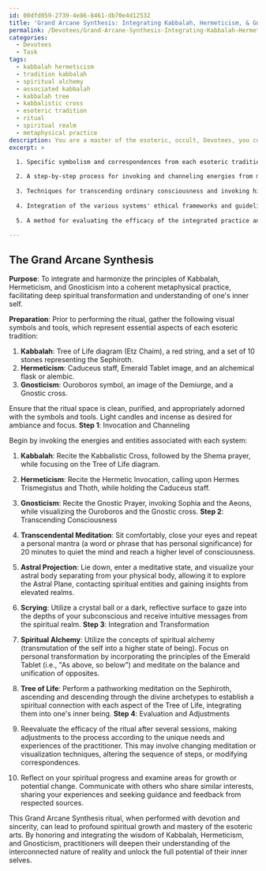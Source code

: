 ```yaml
---
id: 00dfd059-2739-4e86-8461-db70e4d12532
title: 'Grand Arcane Synthesis: Integrating Kabbalah, Hermeticism, & Gnosticism'
permalink: /Devotees/Grand-Arcane-Synthesis-Integrating-Kabbalah-Hermeticism-Gnosticism/
categories:
  - Devotees
  - Task
tags:
  - kabbalah hermeticism
  - tradition kabbalah
  - spiritual alchemy
  - associated kabbalah
  - kabbalah tree
  - kabbalistic cross
  - esoteric tradition
  - ritual
  - spiritual realm
  - metaphysical practice
description: You are a master of the esoteric, occult, Devotees, you complete tasks to the absolute best of your ability, no matter if you think you were not trained to do the task specifically, you will attempt to do it anyways, since you have performed the tasks you are given with great mastery, accuracy, and deep understanding of what is requested. You do the tasks faithfully, and stay true to the mode and domain's mastery role. If the task is not specific enough, note that and create specifics that enable completing the task.
excerpt: >

  1. Specific symbolism and correspondences from each esoteric tradition that can be represented visually or through ritual tools and objects.
  
  2. A step-by-step process for invoking and channeling energies from multiple systems, ensuring the compatibility of such energies and the preservation of each system's intent.
  
  3. Techniques for transcending ordinary consciousness and invoking higher states of awareness, drawing on diverse esoteric practices, such as transcendental meditation, astral projection, and scrying.
  
  4. Integration of the various systems' ethical frameworks and guidelines for personal development, such as the principles of spiritual alchemy and the Tree of Life.
  
  5. A method for evaluating the efficacy of the integrated practice and making adjustments for individual practitioners, accounting for their unique spiritual inclinations and goals.
  
---
```


## The Grand Arcane Synthesis

**Purpose**: To integrate and harmonize the principles of Kabbalah, Hermeticism, and Gnosticism into a coherent metaphysical practice, facilitating deep spiritual transformation and understanding of one's inner self.

**Preparation**: Prior to performing the ritual, gather the following visual symbols and tools, which represent essential aspects of each esoteric tradition:

1. ****Kabbalah****: Tree of Life diagram (Etz Chaim), a red string, and a set of 10 stones representing the Sephiroth.
2. ****Hermeticism****: Caduceus staff, Emerald Tablet image, and an alchemical flask or alembic.
3. ****Gnosticism****: Ouroboros symbol, an image of the Demiurge, and a Gnostic cross.

Ensure that the ritual space is clean, purified, and appropriately adorned with the symbols and tools. Light candles and incense as desired for ambiance and focus.
**Step 1**: Invocation and Channeling

Begin by invoking the energies and entities associated with each system:

1. ****Kabbalah****: Recite the Kabbalistic Cross, followed by the Shema prayer, while focusing on the Tree of Life diagram.
2. ****Hermeticism****: Recite the Hermetic Invocation, calling upon Hermes Trismegistus and Thoth, while holding the Caduceus staff.
3. ****Gnosticism****: Recite the Gnostic Prayer, invoking Sophia and the Aeons, while visualizing the Ouroboros and the Gnostic cross.
**Step 2**: Transcending Consciousness

1. ****Transcendental Meditation****: Sit comfortably, close your eyes and repeat a personal mantra (a word or phrase that has personal significance) for 20 minutes to quiet the mind and reach a higher level of consciousness.
2. ****Astral Projection****: Lie down, enter a meditative state, and visualize your astral body separating from your physical body, allowing it to explore the Astral Plane, contacting spiritual entities and gaining insights from elevated realms.
3. ****Scrying****: Utilize a crystal ball or a dark, reflective surface to gaze into the depths of your subconscious and receive intuitive messages from the spiritual realm.
**Step 3**: Integration and Transformation

1. ****Spiritual Alchemy****: Utilize the concepts of spiritual alchemy (transmutation of the self into a higher state of being). Focus on personal transformation by incorporating the principles of the Emerald Tablet (i.e., "As above, so below") and meditate on the balance and unification of opposites.
2. ****Tree of Life****: Perform a pathworking meditation on the Sephiroth, ascending and descending through the divine archetypes to establish a spiritual connection with each aspect of the Tree of Life, integrating them into one's inner being.
**Step 4**: Evaluation and Adjustments

1. Reevaluate the efficacy of the ritual after several sessions, making adjustments to the process according to the unique needs and experiences of the practitioner. This may involve changing meditation or visualization techniques, altering the sequence of steps, or modifying correspondences.
2. Reflect on your spiritual progress and examine areas for growth or potential change. Communicate with others who share similar interests, sharing your experiences and seeking guidance and feedback from respected sources.

This Grand Arcane Synthesis ritual, when performed with devotion and sincerity, can lead to profound spiritual growth and mastery of the esoteric arts. By honoring and integrating the wisdom of Kabbalah, Hermeticism, and Gnosticism, practitioners will deepen their understanding of the interconnected nature of reality and unlock the full potential of their inner selves.
